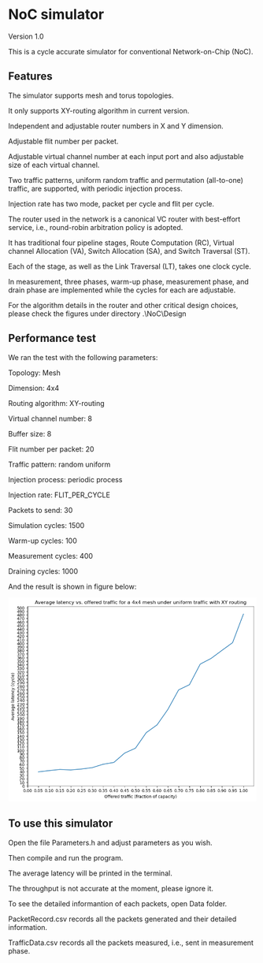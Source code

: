 # NoC simulator
Version 1.0

This is a cycle accurate simulator for conventional Network-on-Chip (NoC).

## Features

The simulator supports mesh and torus topologies.

It only supports XY-routing algorithm in current version.

Independent and adjustable router numbers in X and Y dimension.

Adjustable flit number per packet.

Adjustable virtual channel number at each input port and also adjustable size of each virtual channel.

Two traffic patterns, uniform random traffic and permutation (all-to-one) traffic, are supported, with periodic injection process.

Injection rate has two mode, packet per cycle and flit per cycle.

The router used in the network is a canonical VC router with best-effort service, i.e., round-robin arbitration policy is adopted.

It has traditional four pipeline stages, Route Computation (RC), Virtual channel Allocation (VA), Switch Allocation (SA), and Switch Traversal (ST).

Each of the stage, as well as the Link Traversal (LT), takes one clock cycle.

In measurement, three phases, warm-up phase, measurement phase, and drain phase are implemented while the cycles for each are adjustable.

For the algorithm details in the router and other critical design choices, please check the figures under directory .\\NoC\\Design

## Performance test

We ran the test with the following parameters:

Topology: Mesh

Dimension: 4x4

Routing algorithm: XY-routing

Virtual channel number: 8

Buffer size: 8

Flit number per packet: 20

Traffic pattern: random uniform

Injection process: periodic process

Injection rate: FLIT_PER_CYCLE

Packets to send: 30

Simulation cycles: 1500

Warm-up cycles: 100

Measurement cycles: 400

Draining cycles: 1000

And the result is shown in figure below:

![test](./NoC/Test/test.png)

## To use this simulator

Open the file Parameters.h and adjust parameters as you wish.

Then compile and run the program.

The average latency will be printed in the terminal.

The throughput is not accurate at the moment, please ignore it.

To see the detailed informantion of each packets, open Data folder.

PacketRecord.csv records all the packets generated and their detailed information.

TrafficData.csv records all the packets measured, i.e., sent in measurement phase.
